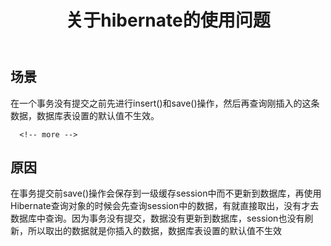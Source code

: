 ﻿---
layout: post
title: 关于hibernate的使用问题
tags:
categories: hibernate
description: 一级缓存的使用问题
---
## 场景
在一个事务没有提交之前先进行insert()和save()操作，然后再查询刚插入的这条数据，数据库表设置的默认值不生效。

      <!-- more -->

## 原因
在事务提交前save()操作会保存到一级缓存session中而不更新到数据库，再使用Hibernate查询对象的时候会先查询session中的数据，有就直接取出，没有才去数据库中查询。因为事务没有提交，数据没有更新到数据库，session也没有刷新，所以取出的数据就是你插入的数据，数据库表设置的默认值不生效
